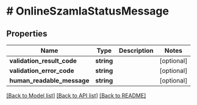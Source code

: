 # # OnlineSzamlaStatusMessage

## Properties

Name | Type | Description | Notes
------------ | ------------- | ------------- | -------------
**validation_result_code** | **string** |  | [optional]
**validation_error_code** | **string** |  | [optional]
**human_readable_message** | **string** |  | [optional]

[[Back to Model list]](../../README.md#models) [[Back to API list]](../../README.md#endpoints) [[Back to README]](../../README.md)

